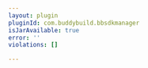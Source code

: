 ```yaml
---
layout: plugin
pluginId: com.buddybuild.bbsdkmanager
isJarAvailable: true
error: ''
violations: []

---
```

